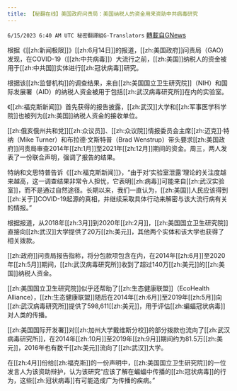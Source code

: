 ```yaml
---
title: 【秘翻在线】美国政府问责局：美国纳税人的资金用来资助中共病毒研究
---
```

`6/15/2023 6:40 AM UTC 秘密翻譯組G-Translators` [轉載自GNews](https://gnews.org/articles/1385002)

根据《[[zh:新闻极限]]》[[zh:6月14日]]的报道，[[zh:美国政府]]问责局（GAO）发现，在COVID-19（[[zh:中共病毒]]）大流行之前，[[zh:美国]]纳税人的资金被用于[[zh:中共国]]实体进行[[zh:冠状病毒]]研究。

根据该[[zh:监督机构]]的调查结果，来自[[zh:美国国立卫生研究院]]（NIH）和国际发展署（AID）的纳税人资金被用于包括[[zh:武汉病毒研究所]]在内的实验室。

《[[zh:福克斯新闻]]》首先获得的报告披露，[[zh:武汉]]大学和[[zh:军事医学科学院]]也被列为[[zh:美国]]纳税人资金的接收单位。

[[zh:俄亥俄州共和党]][[zh:众议员]]、[[zh:众议院]]情报委员会主席[[zh:迈克]]·特纳（Mike Turner）和布拉德·文斯特普（Brad Wenstrup）带头要求[[zh:美国政府]]问责局审查2014年[[zh:1月]]至2021年[[zh:12月]]期间的资金。周三，两人发表了一份联合声明，强调了报告的结果。

特纳和文思特普告诉《[[zh:福克斯新闻]]》，“由于对‘实验室泄露’理论的关注度越来越高，这一调查结果非常令人担忧，它表明[[zh:病毒]]可能来自[[zh:武汉实验室]]，而不是通过自然途径。长期以来，我们一直认为，[[zh:美国]]人民应该得到[[zh:关于]]COVID-19起源的真相，并继续采取具体行动来解密与该大流行病有关的情报。”

根据报道，从2018年[[zh:3月]]到2020年[[zh:2月]]，[[zh:美国国立卫生研究院]]直接向[[zh:武汉]]大学提供了20万[[zh:美元]]，其他两个实体和该大学也获得了相关拨款。

[[zh:政府]]问责局报告指称，将分包款项包含在内，在2014年[[zh:6月]]至2020年[[zh:5月]]期间，[[zh:武汉病毒研究所]]收到了超过140万[[zh:美元]]的[[zh:美国]]纳税人资金。

[[zh:美国国立卫生研究院]]似乎还帮助了[[zh:生态健康联盟]]（EcoHealth Alliance），[[zh:生态健康联盟]]随后在2014年[[zh:6月]]至2019年[[zh:5月]]向[[zh:武汉病毒研究所]]提供了598,611[[zh:美元]]，用于评估[[zh:蝙蝠冠状病毒]]对人类的传播。

[[zh:美国国际开发署]]对[[zh:加州大学戴维斯分校]]的部分拨款也流向了[[zh:武汉病毒研究所]]，在2014年[[zh:10月]]至2019年[[zh:9月]]期间约为81.5万[[zh:美元]]，2016年也有数千[[zh:美元]]流向了[[zh:武汉]]大学。

在[[zh:4月]]份给[[zh:福克斯]]的一份声明中，[[zh:美国国立卫生研究院]]的一位发言人为该资助辩护，认为该研究“应该了解在蝙蝠中传播的[[zh:冠状病毒]]的行为，这些[[zh:冠状病毒]]有可能造成广为传播的疾病。”
